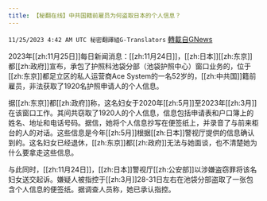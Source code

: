 ```yaml
---
title: 【秘翻在线】中共国籍前雇员为何盗取日本的个人信息？
---
```

`11/25/2023 4:42 AM UTC 秘密翻譯組G-Translators` [轉載自GNews](https://gnews.org/articles/2035266)

2023年[[zh:11月25日]]每日新闻消息：[[zh:11月24日]]，[[zh:日本]][[zh:东京]]都[[zh:政府]]宣布，承包了护照科池袋分部（池袋护照中心）窗口业务的，位于[[zh:东京]]都足立区的私人运营商Ace System的一名52岁的，[[zh:中共国]]籍前雇员，非法获取了1920名护照申请人的个人信息。

据[[zh:东京]]都[[zh:政府]]称，这名妇女于2020年[[zh:5月]]至2023年[[zh:3月]]在该窗口工作。其间共窃取了1920人的个人信息，信息包括申请表和户口簿上的姓名、地址和电话号码。据信，她将个人信息抄写在便签纸上，并录音了与前来柜台的人的对话。这些信息是今年[[zh:5月]]根据[[zh:日本]]警视厅提供的信息确认到的。这名妇女已经退休，[[zh:东京]]都[[zh:政府]]无法与她面谈，也不清楚她为什么要拿走这些信息。

与此同时，[[zh:11月24日]]，[[zh:日本]]警视厅[[zh:公安部]]以涉嫌盗窃罪将该名妇女送交起诉。嫌疑人被指控于[[zh:3月]]28-31日左右在池袋分部盗取了一张包含个人信息的便签纸。据调查人员称，她已承认指控。
